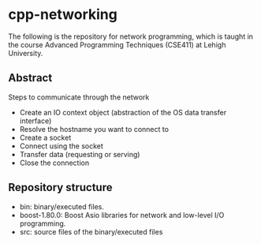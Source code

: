 # cpp-networking

The following is the repository for network programming, which is taught in the course Advanced Programming Techniques (CSE411) at Lehigh University.

## Abstract

Steps to communicate through the network
- Create an IO context object (abstraction of the OS data transfer interface)
- Resolve the hostname you want to connect to
- Create a socket
- Connect using the socket
- Transfer data (requesting or serving)
- Close the connection

## Repository structure

- bin: binary/executed files.
- boost-1.80.0: Boost Asio libraries for network and low-level I/O programming.
- src: source files of the binary/executed files